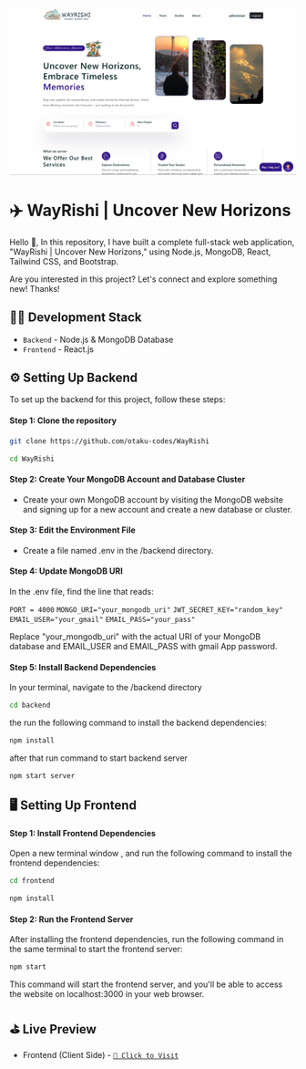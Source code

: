 ![Frontend Screenshot](https://raw.githubusercontent.com/otaku-codes/WayRishi/refs/heads/main/frontend/public/tour-images/Screenshot.png)

# ✈️ WayRishi | Uncover New Horizons

Hello 👋, In this repository, I have built a complete full-stack web application, "WayRishi | Uncover New Horizons," using Node.js, MongoDB, React, Tailwind CSS, and Bootstrap.

Are you interested in this project? Let's connect and explore something new! Thanks!

## 🧑‍💻 Development Stack

- `Backend` - Node.js & MongoDB Database
- `Frontend` - React.js

## ⚙️ Setting Up Backend

To set up the backend for this project, follow these steps:

#### Step 1: Clone the repository

```bash
git clone https://github.com/otaku-codes/WayRishi
```

```bash
cd WayRishi
```

#### Step 2: Create Your MongoDB Account and Database Cluster

- Create your own MongoDB account by visiting the MongoDB website and signing up for a new account and create a new database or cluster.

#### Step 3: Edit the Environment File

- Create a file named .env in the /backend directory.

#### Step 4: Update MongoDB URI

In the .env file, find the line that reads:

`PORT = 4000`
`MONGO_URI="your_mongodb_uri"`
`JWT_SECRET_KEY="random_key"`
`EMAIL_USER="your_gmail"`
`EMAIL_PASS="your_pass"`

Replace "your_mongodb_uri" with the actual URI of your MongoDB database and EMAIL_USER and EMAIL_PASS with gmail App password.

#### Step 5: Install Backend Dependencies

In your terminal, navigate to the /backend directory

```bash
cd backend
```

the run the following command to install the backend dependencies:

```bash
npm install
```

after that run command to start backend server

```bash
npm start server
```

## 🖥️ Setting Up Frontend

#### Step 1: Install Frontend Dependencies

Open a new terminal window , and run the following command to install the frontend dependencies:

```bash
cd frontend
```

```bash
npm install
```

#### Step 2: Run the Frontend Server

After installing the frontend dependencies, run the following command in the same terminal to start the frontend server:

```bash
npm start
```

This command will start the frontend server, and you'll be able to access the website on localhost:3000 in your web browser.

## ⛳️ Live Preview

- Frontend (Client Side) - [`🚀 Click to Visit`][frontend-link]

[frontend-link]: https://way-rishi.vercel.app/home
